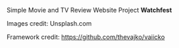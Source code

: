 Simple Movie and TV Review Website Project **Watchfest** 

Images credit: Unsplash.com

Framework credit: https://github.com/thevajko/vaiicko
